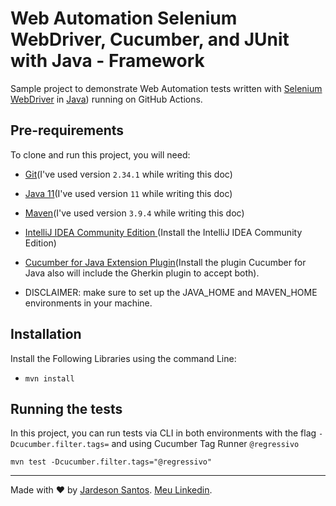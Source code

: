 # Web Automation Selenium WebDriver, Cucumber, and JUnit with Java - Framework

Sample project to demonstrate Web Automation tests written with [Selenium WebDriver](https://www.selenium.dev/documentation/webdriver/getting_started/install_library/) in [Java](https://www.oracle.com/java/technologies/downloads/#java11)) running on GitHub Actions.

## Pre-requirements

To clone and run this project, you will need:

- [Git](https://git-scm.com/downloads)(I've used version `2.34.1` while writing this doc)
- [Java 11](https://jdk.java.net/java-se-ri/11-MR2)(I've used version `11` while writing this doc)
- [Maven](https://maven.apache.org/download.cgi)(I've used version `3.9.4` while writing this doc)
- [IntelliJ IDEA Community Edition
](https://www.jetbrains.com/idea/download/download-thanks.html?platform=windows&code=IIC)(Install the IntelliJ IDEA Community Edition)
- [Cucumber for Java Extension Plugin](https://plugins.jetbrains.com/plugin/7212-cucumber-for-java)(Install the plugin Cucumber for Java also will include the Gherkin plugin to accept both).

- DISCLAIMER: make sure to set up the JAVA_HOME and MAVEN_HOME environments in your machine.
  
## Installation

Install the Following Libraries using the command Line:

- `mvn install`
  
## Running the tests

In this project, you can run tests via CLI in both environments with the flag `-Dcucumber.filter.tags=` and using Cucumber Tag Runner `@regressivo`

`mvn test -Dcucumber.filter.tags="@regressivo"`
___

Made with ❤️ by [Jardeson Santos](https://github.com/JarDeVSon). [Meu Linkedin](https://www.linkedin.com/in/jardeson-santosqa).
